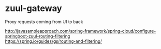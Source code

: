 # zuul-gateway
Proxy requests coming from UI to back 

http://javasampleapproach.com/spring-framework/spring-cloud/configure-springboot-zuul-routing-filtering  
https://spring.io/guides/gs/routing-and-filtering/  
